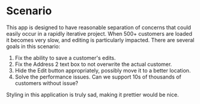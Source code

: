 # Scenario

This app is designed to have reasonable separation of concerns that could easily occur in a rapidly iterative project. When 500+ customers are loaded it becomes very slow, and editing is particularly impacted. There are several goals in this scenario:

1. Fix the ability to save a customer's edits.
2. Fix the Address 2 text box to not overwrite the actual customer.
3. Hide the Edit button appropriately, possibly move it to a better location.
4. Solve the performance issues. Can we support 10s of thousands of customers without issue?

Styling in this application is truly sad, making it prettier would be nice.
